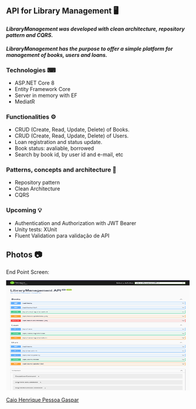 ## API for Library Management 🖥

#### *LibraryManagement was developed with clean architecture, repository pattern and CQRS.* 
#### *LibraryManagement has the purpose to offer a simple platform for management of books, users and loans.* 


### Technologies ⌨
- ASP.NET Core 8
- Entity Framework Core
- Server in memory with EF
- MediatR 


### Functionalities ⚙
- CRUD (Create, Read, Update, Delete) of Books.
- CRUD (Create, Read, Update, Delete) of Users.
- Loan registration and status update.
- Book status: avaliable, borrowed
- Search by book id, by user id and e-mail, etc


### Patterns, concepts and architecture 📂
- Repository pattern
- Clean Architecture
- CQRS


### Upcoming 💡
- Authentication and Authorization with JWT Bearer
- Unity tests: XUnit
- Fluent Validation para validação de API

## Photos 📷

<p>End Point Screen: </p><img height="300" width="500" src="./img/endpoint.png">

<a href="https://www.linkedin.com/in/caiopgaspar/">Caio Henrique Pessoa Gaspar</a>
